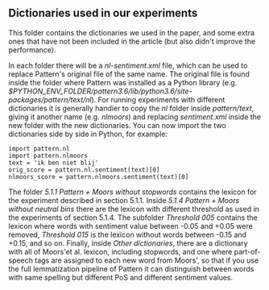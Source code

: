 ## Dictionaries used in our experiments

This folder contains the dictionaries we used in the paper, and some extra ones that have not been included in the article (but also didn't improve the performance).

In each folder there will be a *nl-sentiment.xml* file, which can be used to replace Pattern's original file of the same name. The original file is found inside the folder where Pattern was installed as a Python library (e.g. *$PYTHON_ENV_FOLDER/pattern3.6/lib/python3.6/site-packages/pattern/text/nl*). 
For running experiments with different dictionaries it is generally handier to copy the *nl* folder inside *pattern/text*, giving it another name (e.g. *nlmoors*) and replacing *sentiment.xml* inside the new folder with the new dictionaries. You can now import the two dictionaries side by side in Python, for example:

    import pattern.nl
    import pattern.nlmoors
    text = 'ik ben niet blij'
    orig_score = pattern.nl.sentiment(text)[0]
    nlmoors_score = pattern.nlmoors.sentiment(text)[0]
    

The folder *5.1.1 Pattern + Moors without stopwords* contains the lexicon for the experiment described in section 5.1.1. 
Inside *5.1.4 Pattern + Moors without neutral bins* there are the lexicon with different threshold as used in the experiments of section 5.1.4. The subfolder *Threshold 005* contains the lexicon where words with sentiment value between -0.05 and +0.05 were removed, *Threshold 015* is the lexicon without words between -0.15 and +0.15, and so on.
Finally, inside *Other dictionaries*, there are a dictionary with all of Moors'et al. lexicon, including stopwords, and one where part-of-speech tags are assigned to each new word from Moors', so that if you use the full lemmatization pipeline of Pattern it can distinguish between words with same spelling but different PoS and different sentiment values.

